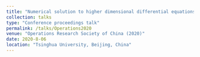 ```yaml
---
title: "Numerical solution to higher dimensional differential equations"
collection: talks
type: "Conference proceedings talk"
permalink: /talks/Operations2020
venue: "Operations Research Society of China (2020)"
date: 2020-8-06
location: "Tsinghua University, Beijing, China"
---
```

